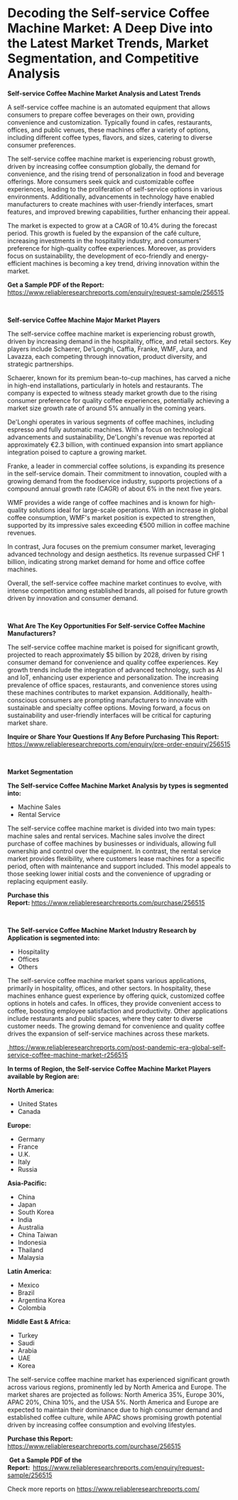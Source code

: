 <p><h1>Decoding the Self-service Coffee Machine Market: A Deep Dive into the Latest Market Trends, Market Segmentation, and Competitive Analysis</h1></p><p><strong>Self-service Coffee Machine Market Analysis and Latest Trends</strong></p>
<p><p>A self-service coffee machine is an automated equipment that allows consumers to prepare coffee beverages on their own, providing convenience and customization. Typically found in cafes, restaurants, offices, and public venues, these machines offer a variety of options, including different coffee types, flavors, and sizes, catering to diverse consumer preferences.</p><p>The self-service coffee machine market is experiencing robust growth, driven by increasing coffee consumption globally, the demand for convenience, and the rising trend of personalization in food and beverage offerings. More consumers seek quick and customizable coffee experiences, leading to the proliferation of self-service options in various environments. Additionally, advancements in technology have enabled manufacturers to create machines with user-friendly interfaces, smart features, and improved brewing capabilities, further enhancing their appeal.</p><p>The market is expected to grow at a CAGR of 10.4% during the forecast period. This growth is fueled by the expansion of the café culture, increasing investments in the hospitality industry, and consumers' preference for high-quality coffee experiences. Moreover, as providers focus on sustainability, the development of eco-friendly and energy-efficient machines is becoming a key trend, driving innovation within the market.</p></p>
<p><strong>Get a Sample PDF of the Report:&nbsp;</strong> <a href="https://www.reliableresearchreports.com/enquiry/request-sample/256515?utm_campaign=2740&utm_medium=2&utm_source=Github&utm_content=ia&utm_term=30032025&utm_id=self-service-coffee-machine">https://www.reliableresearchreports.com/enquiry/request-sample/256515</a></p>
<p>&nbsp;</p>
<p><strong>Self-service Coffee Machine Major Market Players</strong></p>
<p><p>The self-service coffee machine market is experiencing robust growth, driven by increasing demand in the hospitality, office, and retail sectors. Key players include Schaerer, De'Longhi, Caffia, Franke, WMF, Jura, and Lavazza, each competing through innovation, product diversity, and strategic partnerships.</p><p>Schaerer, known for its premium bean-to-cup machines, has carved a niche in high-end installations, particularly in hotels and restaurants. The company is expected to witness steady market growth due to the rising consumer preference for quality coffee experiences, potentially achieving a market size growth rate of around 5% annually in the coming years.</p><p>De'Longhi operates in various segments of coffee machines, including espresso and fully automatic machines. With a focus on technological advancements and sustainability, De'Longhi's revenue was reported at approximately €2.3 billion, with continued expansion into smart appliance integration poised to capture a growing market.</p><p>Franke, a leader in commercial coffee solutions, is expanding its presence in the self-service domain. Their commitment to innovation, coupled with a growing demand from the foodservice industry, supports projections of a compound annual growth rate (CAGR) of about 6% in the next five years.</p><p>WMF provides a wide range of coffee machines and is known for high-quality solutions ideal for large-scale operations. With an increase in global coffee consumption, WMF's market position is expected to strengthen, supported by its impressive sales exceeding €500 million in coffee machine revenues.</p><p>In contrast, Jura focuses on the premium consumer market, leveraging advanced technology and design aesthetics. Its revenue surpassed CHF 1 billion, indicating strong market demand for home and office coffee machines.</p><p>Overall, the self-service coffee machine market continues to evolve, with intense competition among established brands, all poised for future growth driven by innovation and consumer demand.</p></p>
<p>&nbsp;</p>
<p><strong>What Are The Key Opportunities For Self-service Coffee Machine Manufacturers?</strong></p>
<p><p>The self-service coffee machine market is poised for significant growth, projected to reach approximately $5 billion by 2028, driven by rising consumer demand for convenience and quality coffee experiences. Key growth trends include the integration of advanced technology, such as AI and IoT, enhancing user experience and personalization. The increasing prevalence of office spaces, restaurants, and convenience stores using these machines contributes to market expansion. Additionally, health-conscious consumers are prompting manufacturers to innovate with sustainable and specialty coffee options. Moving forward, a focus on sustainability and user-friendly interfaces will be critical for capturing market share.</p></p>
<p><strong>Inquire or Share Your Questions If Any Before Purchasing This Report:</strong> <a href="https://www.reliableresearchreports.com/enquiry/pre-order-enquiry/256515?utm_campaign=2740&utm_medium=2&utm_source=Github&utm_content=ia&utm_term=30032025&utm_id=self-service-coffee-machine">https://www.reliableresearchreports.com/enquiry/pre-order-enquiry/256515</a></p>
<p>&nbsp;</p>
<p><strong>Market Segmentation</strong></p>
<p><strong>The Self-service Coffee Machine Market Analysis by types is segmented into:</strong></p>
<p><ul><li>Machine Sales</li><li>Rental Service</li></ul></p>
<p><p>The self-service coffee machine market is divided into two main types: machine sales and rental services. Machine sales involve the direct purchase of coffee machines by businesses or individuals, allowing full ownership and control over the equipment. In contrast, the rental service market provides flexibility, where customers lease machines for a specific period, often with maintenance and support included. This model appeals to those seeking lower initial costs and the convenience of upgrading or replacing equipment easily.</p></p>
<p><strong>Purchase this Report:&nbsp;</strong><a href="https://www.reliableresearchreports.com/purchase/256515?utm_campaign=2740&utm_medium=2&utm_source=Github&utm_content=ia&utm_term=30032025&utm_id=self-service-coffee-machine">https://www.reliableresearchreports.com/purchase/256515</a></p>
<p>&nbsp;</p>
<p><strong>The Self-service Coffee Machine Market Industry Research by Application is segmented into:</strong></p>
<p><ul><li>Hospitality</li><li>Offices</li><li>Others</li></ul></p>
<p><p>The self-service coffee machine market spans various applications, primarily in hospitality, offices, and other sectors. In hospitality, these machines enhance guest experience by offering quick, customized coffee options in hotels and cafes. In offices, they provide convenient access to coffee, boosting employee satisfaction and productivity. Other applications include restaurants and public spaces, where they cater to diverse customer needs. The growing demand for convenience and quality coffee drives the expansion of self-service machines across these markets.</p></p>
<p><a href="https://www.reliableresearchreports.com/post-pandemic-era-global-self-service-coffee-machine-market-r256515?utm_campaign=2740&utm_medium=2&utm_source=Github&utm_content=ia&utm_term=30032025&utm_id=self-service-coffee-machine">&nbsp;https://www.reliableresearchreports.com/post-pandemic-era-global-self-service-coffee-machine-market-r256515</a></p>
<p><strong>In terms of Region, the Self-service Coffee Machine Market Players available by Region are:</strong></p>
<p>
    <p> <strong> North America: </strong>
        <ul>
            <li>United States</li>
            <li>Canada</li>
        </ul>
        </p> 
    <p> <strong> Europe: </strong>
        <ul>
            <li>Germany</li>
            <li>France</li>
            <li>U.K.</li>
            <li>Italy</li>
            <li>Russia</li>
        </ul>
        </p> 
    <p> <strong> Asia-Pacific: </strong>
        <ul>
            <li>China</li>
            <li>Japan</li>
            <li>South Korea</li>
            <li>India</li>
            <li>Australia</li>
            <li>China Taiwan</li>
            <li>Indonesia</li>
            <li>Thailand</li>
            <li>Malaysia</li>
        </ul>
        </p> 
    <p> <strong> Latin America: </strong>
        <ul>
            <li>Mexico</li>
            <li>Brazil</li>
            <li>Argentina Korea</li>
            <li>Colombia</li>
        </ul>
        </p> 
    <p> <strong> Middle East & Africa: </strong>
        <ul>
            <li>Turkey</li>
            <li>Saudi</li>
            <li>Arabia</li>
            <li>UAE</li>
            <li>Korea</li>
        </ul>
    </p>
    </p>
<p><p>The self-service coffee machine market has experienced significant growth across various regions, prominently led by North America and Europe. The market shares are projected as follows: North America 35%, Europe 30%, APAC 20%, China 10%, and the USA 5%. North America and Europe are expected to maintain their dominance due to high consumer demand and established coffee culture, while APAC shows promising growth potential driven by increasing coffee consumption and evolving lifestyles.</p></p>
<p><strong>Purchase this Report: </strong><a href="https://www.reliableresearchreports.com/purchase/256515?utm_campaign=2740&utm_medium=2&utm_source=Github&utm_content=ia&utm_term=30032025&utm_id=self-service-coffee-machine">https://www.reliableresearchreports.com/purchase/256515</a></p>
<p>&nbsp;<strong>Get a Sample PDF of the Report:&nbsp;&nbsp;</strong><a href="https://www.reliableresearchreports.com/enquiry/request-sample/256515?utm_campaign=2740&utm_medium=2&utm_source=Github&utm_content=ia&utm_term=30032025&utm_id=self-service-coffee-machine">https://www.reliableresearchreports.com/enquiry/request-sample/256515</a></p>
<p><strong></strong></p>
<p>Check more reports on <a href="https://www.reliableresearchreports.com/?utm_campaign=2740&utm_medium=2&utm_source=Github&utm_content=ia&utm_term=30032025&utm_id=self-service-coffee-machine">https://www.reliableresearchreports.com/</a></p>